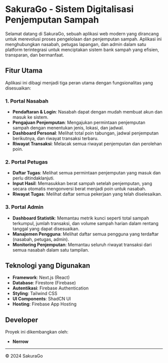 # SakuraGo - Sistem Digitalisasi Penjemputan Sampah

Selamat datang di SakuraGo, sebuah aplikasi web modern yang dirancang untuk merevolusi proses pengelolaan dan penjemputan sampah. Aplikasi ini menghubungkan nasabah, petugas lapangan, dan admin dalam satu platform terintegrasi untuk menciptakan sistem bank sampah yang efisien, transparan, dan bermanfaat.

## Fitur Utama

Aplikasi ini dibagi menjadi tiga peran utama dengan fungsionalitas yang disesuaikan:

### 1. Portal Nasabah
- **Pendaftaran & Login**: Nasabah dapat dengan mudah membuat akun dan masuk ke sistem.
- **Pengajuan Penjemputan**: Mengajukan permintaan penjemputan sampah dengan menentukan jenis, lokasi, dan jadwal.
- **Dashboard Personal**: Melihat total poin tabungan, jadwal penjemputan berikutnya, dan riwayat transaksi terbaru.
- **Riwayat Transaksi**: Melacak semua riwayat penjemputan dan perolehan poin.

### 2. Portal Petugas
- **Daftar Tugas**: Melihat semua permintaan penjemputan yang masuk dan perlu ditindaklanjuti.
- **Input Hasil**: Memasukkan berat sampah setelah penjemputan, yang secara otomatis mengonversi berat menjadi poin untuk nasabah.
- **Riwayat Tugas**: Melihat daftar semua pekerjaan yang telah diselesaikan.

### 3. Portal Admin
- **Dashboard Statistik**: Memantau metrik kunci seperti total sampah terkumpul, jumlah transaksi, dan volume sampah harian dalam rentang tanggal yang dapat disesuaikan.
- **Manajemen Pengguna**: Melihat daftar semua pengguna yang terdaftar (nasabah, petugas, admin).
- **Monitoring Penjemputan**: Memantau seluruh riwayat transaksi dari semua nasabah dalam satu tampilan.

## Teknologi yang Digunakan

- **Framework**: Next.js (React)
- **Database**: Firestore (Firebase)
- **Autentikasi**: Firebase Authentication
- **Styling**: Tailwind CSS
- **UI Components**: ShadCN UI
- **Hosting**: Firebase App Hosting

## Developer

Proyek ini dikembangkan oleh:
- **Nerrow**

---

© 2024 SakuraGo